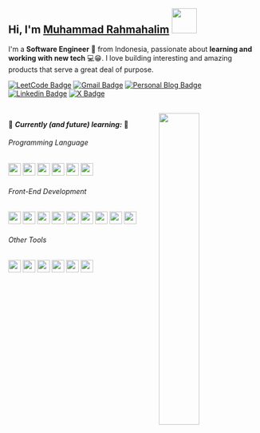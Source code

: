 ## Hi, I'm [Muhammad Rahmahalim](https://github.com/oxwazz "Helloooo Halim is here 😸😸") <img src="https://media.giphy.com/media/VgCDAzcKvsR6OM0uWg/giphy.gif" width="50">
  
I'm a **Software Engineer** 🚀 from Indonesia, passionate about **learning and working with new tech** 💻😁. I love building interesting and amazing products that serve a great deal of purpose.
  
[![LeetCode Badge](https://img.shields.io/badge/-LeetCode-FFA116?style=flat-square&logo=LeetCode&logoColor=white)](https://leetcode.com/u/oxwazz/ "Halim LeetCode")
[![Gmail Badge](https://img.shields.io/badge/-Gmail-d14836?style=flat-square&logo=Gmail&logoColor=white)](mailto:muhammad.rahmahalim@gmail.com "Halim Gmail")
[![Personal Blog Badge](https://img.shields.io/badge/Personal%20Blog-32a852?style=flat-square)](https://oxwazz.com/ "Halim Personal Blog")
[![Linkedin Badge](https://img.shields.io/badge/-LinkedIn-blue?style=flat-square&logo=Linkedin&logoColor=white)](https://www.linkedin.com/in/oxwazz/ "Halim Linkedin")
[![X Badge](https://img.shields.io/badge/Twitter-000000?style=flat-square&logo=x&logoColor=white)](https://x.com/oxwazz "Halim X")

<br>

<a href="#">
  <img align="right" src="https://media.giphy.com/media/VbnUQpnihPSIgIXuZv/giphy-downsized.gif" width="40%" />
</a>


🌱 ***Currently (and future) learning:*** 🌱

###### Programming Language
[<img height="25" width="25" src="https://cdn.simpleicons.org/TypeScript/gray/darkgray" />](# "TypeScript")
[<img height="25" width="25" src="https://cdn.simpleicons.org/javascript/gray/darkgray" />](# "JavaScript")
[<img height="25" width="25" src="https://cdn.simpleicons.org/kotlin/gray/darkgray" />](# "Kotlin")
[<img height="25" width="25" src="https://cdn.simpleicons.org/dart/gray/darkgray" />](# "Dart")
[<img height="25" width="25" src="https://cdn.simpleicons.org/go/gray/darkgray" />](# "Go")
[<img height="25" width="25" src="https://cdn.simpleicons.org/php/gray/darkgray" />](# "PHP")

###### Front-End Development
[<img height="25" width="25" src="https://cdn.simpleicons.org/react/gray/darkgray" />](# "React")
[<img height="25" width="25" src="https://cdn.simpleicons.org/nextdotjs/gray/darkgray" />](# "Next.js")
[<img height="25" width="25" src="https://cdn.simpleicons.org/vuedotjs/gray/darkgray" />](# "Vue.js")
[<img height="25" width="25" src="https://cdn.simpleicons.org/nuxtdotjs/gray/darkgray" />](# "Nuxt.js")
[<img height="25" width="25" src="https://cdn.simpleicons.org/html5/gray/darkgray" />](# "HTML 5")
[<img height="25" width="25" src="https://cdn.simpleicons.org/css3/gray/darkgray" />](# "CSS 3")
[<img height="25" width="25" src="https://cdn.simpleicons.org/tailwindcss/gray/darkgray" />](# "Tailwind")
[<img height="25" width="25" src="https://cdn.simpleicons.org/bootstrap/gray/darkgray" />](# "Bootstrap")
[<img height="25" width="25" src="https://cdn.simpleicons.org/mui/gray/darkgray" />](# "Material UI")

###### Other Tools
[<img height="25" width="25" src="https://cdn.simpleicons.org/visualstudiocode/gray/darkgray" />](# "Visual Studio Code")
[<img height="25" width="25" src="https://cdn.simpleicons.org/jetbrains/gray/darkgray" />](# "JetBrains")
[<img height="25" width="25" src="https://cdn.simpleicons.org/gnometerminal/gray/darkgray" />](# "Terminal")
[<img height="25" width="25" src="https://cdn.simpleicons.org/git/gray/darkgray" />](# "Git")
[<img height="25" width="25" src="https://cdn.simpleicons.org/github/gray/darkgray" />](# "Github")
[<img height="25" width="25" src="https://cdn.simpleicons.org/gitlab/gray/darkgray" />](# "Gitlab")



